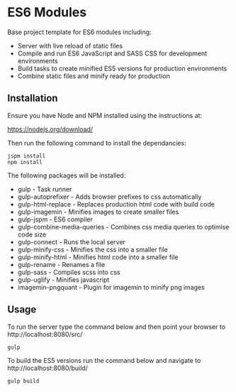 # ES6 Modules

Base project template for ES6 modules including:

* Server with live reload of static files
* Compile and run ES6 JavaScript and SASS CSS for development environments
* Build tasks to create minified ES5 versions for production environments
* Combine static files and minify ready for production

## Installation

Ensure you have Node and NPM installed using the instructions at:

https://nodejs.org/download/

Then run the following command to install the dependancies:

    jspm install
    npm install
    
The following packages will be installed:

* gulp - Task runner
* gulp-autoprefixer - Adds browser prefixes to css automatically
* gulp-html-replace - Replaces production html code with build code
* gulp-imagemin - Minifies images to create smaller files
* gulp-jspm - ES6 compiler
* gulp-combine-media-queries - Combines css media queries to optimise code size
* gulp-connect - Runs the local server
* gulp-minify-css - Minifies the css into a smaller file
* gulp-minify-html - Minifies html code into a smaller file
* gulp-rename - Renames a file
* gulp-sass - Compiles scss into css
* gulp-uglify - Minifies javascript
* imagemin-pngquant - Plugin for imagemin to minify png images

## Usage

To run the server type the command below and then point your browser to http://localhost:8080/src/

    gulp
    
To build the ES5 versions run the command below and navigate to http://localhost:8080/build/

    gulp build